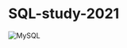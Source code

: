 # SQL-study-2021

<div>

  ![MySQL](https://img.shields.io/badge/-MySQL-4479A1?style=for-the-badge&logo=MySQL)

</div>
